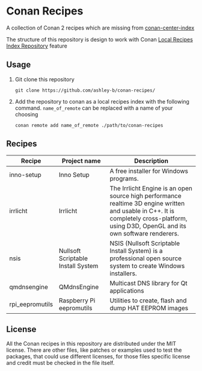 # Conan Recipes

A collection of Conan 2 recipes which are missing from [conan-center-index](https://github.com/conan-io/conan-center-index)

The structure of this repository is design to work with Conan [Local Recipes Index Repository](https://docs.conan.io/2/devops/devops_local_recipes_index.html) feature

## Usage

1. Git clone this repository
   ```
   git clone https://github.com/ashley-b/conan-recipes/
   ```
2. Add the repository to conan as a local recipes index with the following command. `name_of_remote` can be replaced with a name of your choosing
   ```
   conan remote add name_of_remote ./path/to/conan-recipes
   ```

## Recipes

Recipe | Project name | Description |
| --- | --- | --- |
| inno-setup      | Inno Setup      | A free installer for Windows programs. |
| irrlicht        | Irrlicht        | The Irrlicht Engine is an open source high performance realtime 3D engine written and usable in C++. It is completely cross-platform, using D3D, OpenGL and its own software renderers. |
| nsis            | Nullsoft Scriptable Install System | NSIS (Nullsoft Scriptable Install System) is a professional open source system to create Windows installers. |
| qmdnsengine | QMdnsEngine | Multicast DNS library for Qt applications
| rpi_eepromutils | Raspberry Pi eepromutils | Utilities to create, flash and dump HAT EEPROM images |

## License

All the Conan recipes in this repository are distributed under the MIT license. There are other files, like patches or examples used to test the packages, that could use different licenses, for those files specific license and credit must be checked in the file itself.
